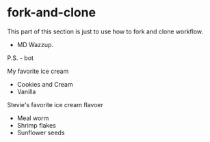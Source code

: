 # fork-and-clone

This part of this section is just to use how to fork and clone workflow. 

- MD Wazzup.

P.S. - bot

My favorite ice cream 

- Cookies and Cream
- Vanilla

Stevie's favorite ice cream flavoer 
- Meal worm
- Shrimp flakes
- Sunflower seeds

